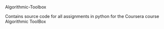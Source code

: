 Algorithmic-Toolbox

Contains source code for all assignments in python for the Coursera course Algorithmic ToolBox

